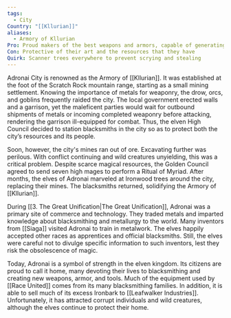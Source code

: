 ```yaml
---
tags:
  - City
Country: "[[Kllurian]]"
aliases:
  - Armory of Kllurian
Pro: Proud makers of the best weapons and armors, capable of generating essentially any magical effect
Con: Protective of their art and the resources that they have
Quirk: Scanner trees everywhere to prevent scrying and stealing
---
```

Adronai City is renowned as the Armory of [[Kllurian]]. It was established at the foot of the Scratch Rock mountain range, starting as a small mining settlement. Knowing the importance of metals for weaponry, the drow, orcs, and goblins frequently raided the city. The local government erected walls and a garrison, yet the maleficent parties would wait for outbound shipments of metals or incoming completed weaponry before attacking, rendering the garrison ill-equipped for combat. Thus, the elven High Council decided to station blacksmiths in the city so as to protect both the city’s resources and its people.

Soon, however, the city's mines ran out of ore. Excavating further was perilous. With conflict continuing and wild creatures unyielding, this was a critical problem. Despite scarce magical resources, the Golden Council agreed to send seven high mages to perform a Ritual of Myriad. After months, the elves of Adronai marveled at Ironwood trees around the city, replacing their mines. The blacksmiths returned, solidifying the Armory of [[Kllurian]].

During [[3. The Great Unification|The Great Unification]], Adronai was a primary site of commerce and technology. They traded metals and imparted knowledge about blacksmithing and metallurgy to the world. Many inventors from [[Siaga]] visited Adronai to train in metalwork. The elves happily accepted other races as apprentices and official blacksmiths. Still, the elves were careful not to divulge specific information to such inventors, lest they risk the obsolescence of magic.

Today, Adronai is a symbol of strength in the elven kingdom. Its citizens are proud to call it home, many devoting their lives to blacksmithing and creating new weapons, armor, and tools. Much of the equipment used by [[Race United]] comes from its many blacksmithing families. In addition, it is able to sell much of its excess Ironbark to [[Leafwalker Industries]]. Unfortunately, it has attracted corrupt individuals and wild creatures, although the elves continue to protect their home.